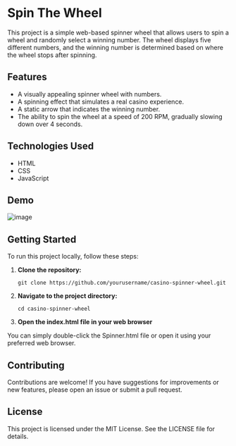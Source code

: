 # Spin The Wheel

This project is a simple web-based spinner wheel that allows users to spin a wheel and randomly select a winning number. The wheel displays five different numbers, and the winning number is determined based on where the wheel stops after spinning.

## Features

- A visually appealing spinner wheel with numbers.
- A spinning effect that simulates a real casino experience.
- A static arrow that indicates the winning number.
- The ability to spin the wheel at a speed of 200 RPM, gradually slowing down over 4 seconds.

## Technologies Used

- HTML
- CSS
- JavaScript

## Demo

![image](https://github.com/user-attachments/assets/2b54c40f-7f30-4645-8653-41112bdb90a9)

## Getting Started

To run this project locally, follow these steps:

1. **Clone the repository:**

   ```
   git clone https://github.com/yourusername/casino-spinner-wheel.git
   ```

2. **Navigate to the project directory:**

   ```
   cd casino-spinner-wheel
   ```
3. **Open the index.html file in your web browser**

You can simply double-click the Spinner.html file or open it using your preferred web browser.

## Contributing
Contributions are welcome! If you have suggestions for improvements or new features, please open an issue or submit a pull request.

## License
This project is licensed under the MIT License. See the LICENSE file for details.
   


